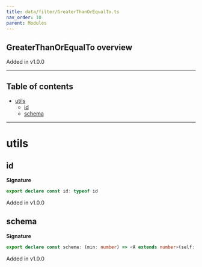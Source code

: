 ```yaml
---
title: data/filter/GreaterThanOrEqualTo.ts
nav_order: 10
parent: Modules
---
```


## GreaterThanOrEqualTo overview

Added in v1.0.0

---

<h2 class="text-delta">Table of contents</h2>

- [utils](#utils)
  - [id](#id)
  - [schema](#schema)

---

# utils

## id

**Signature**

```ts
export declare const id: typeof id
```

Added in v1.0.0

## schema

**Signature**

```ts
export declare const schema: (min: number) => <A extends number>(self: any) => any
```

Added in v1.0.0
